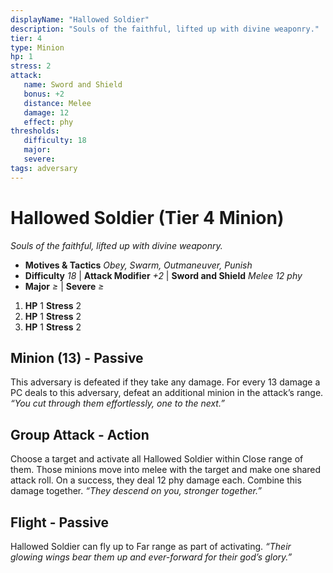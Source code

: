 ```yaml
---
displayName: "Hallowed Soldier"
description: "Souls of the faithful, lifted up with divine weaponry."
tier: 4
type: Minion
hp: 1
stress: 2
attack:
   name: Sword and Shield
   bonus: +2
   distance: Melee
   damage: 12
   effect: phy
thresholds:
   difficulty: 18
   major: 
   severe: 
tags: adversary
---
```

# Hallowed Soldier (Tier 4 Minion)
_Souls of the faithful, lifted up with divine weaponry._

- **Motives & Tactics** _Obey, Swarm, Outmaneuver, Punish_
- **Difficulty** _18_ | **Attack Modifier** _+2_ | **Sword and Shield** _Melee 12 phy_
- **Major** _≥_ | **Severe** _≥_

1. **HP** 1
   **Stress** 2
2. **HP** 1
   **Stress** 2
3. **HP** 1
   **Stress** 2

## Minion (13) - Passive
This adversary is defeated if they take any damage. For every 13 damage a PC deals to this adversary, defeat an additional minion in the attack’s range. _“You cut through them effortlessly, one to the next.”_

## Group Attack - Action
Choose a target and activate all Hallowed Soldier within Close range of them. Those minions move into melee with the target and make one shared attack roll. On a success, they deal 12 phy damage each. Combine this damage together. _“They descend on you, stronger together.”_

## Flight - Passive
Hallowed Soldier can fly up to Far range as part of activating. _“Their glowing wings bear them up and ever-forward for their god’s glory.”_
